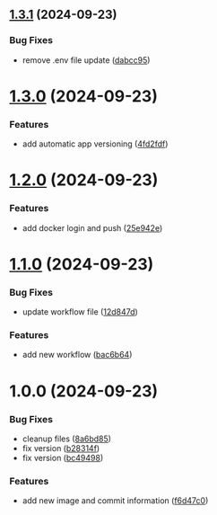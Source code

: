 ## [1.3.1](https://github.com/do360now/semiconductor/compare/v1.3.0...v1.3.1) (2024-09-23)


### Bug Fixes

* remove .env file update ([dabcc95](https://github.com/do360now/semiconductor/commit/dabcc9576c622c8b5771273decac4cb2ef69594a))

# [1.3.0](https://github.com/do360now/semiconductor/compare/v1.2.0...v1.3.0) (2024-09-23)


### Features

* add automatic app versioning ([4fd2fdf](https://github.com/do360now/semiconductor/commit/4fd2fdfe21185dd2e923ac898c59811631c346b5))

# [1.2.0](https://github.com/do360now/semiconductor/compare/v1.1.0...v1.2.0) (2024-09-23)


### Features

* add docker login and push ([25e942e](https://github.com/do360now/semiconductor/commit/25e942e195c0230f5dad74ac53e3b6ad0c8580a8))

# [1.1.0](https://github.com/do360now/semiconductor/compare/v1.0.0...v1.1.0) (2024-09-23)


### Bug Fixes

* update workflow file ([12d847d](https://github.com/do360now/semiconductor/commit/12d847da128a44f3f04475c62ea9441d458392ed))


### Features

* add new workflow ([bac6b64](https://github.com/do360now/semiconductor/commit/bac6b6481bfc301dcd3830341d0b559676d02d5d))

# 1.0.0 (2024-09-23)


### Bug Fixes

* cleanup files ([8a6bd85](https://github.com/do360now/semiconductor/commit/8a6bd8537c30a0ae499fe0fc7c0af4420748faa5))
* fix version ([b28314f](https://github.com/do360now/semiconductor/commit/b28314f6c2df1635dba3c54410e031f15a249292))
* fix version ([bc49498](https://github.com/do360now/semiconductor/commit/bc49498466143f80f70d9c656eedfe244edbf4f6))


### Features

* add new image and commit information ([f6d47c0](https://github.com/do360now/semiconductor/commit/f6d47c0d8dd1b9c92b238bd07a2a6c70b2c97e6d))
